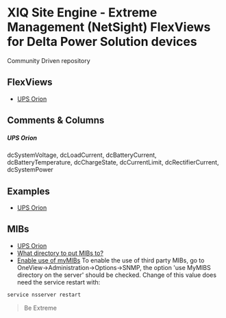 # XIQ Site Engine - Extreme Management (NetSight) FlexViews for Delta Power Solution devices

Community Driven repository

## FlexViews
* [UPS Orion](tpl/UPS-Orion.tpl)

## Comments & Columns
##### UPS Orion
dcSystemVoltage, dcLoadCurrent, dcBatteryCurrent, dcBatteryTemperature, dcChargeState, dcCurrentLimit, dcRectifierCurrent, dcSystemPower

## Examples
* [UPS Orion](sample/UPS-Orion.png)

## MIBs
* [UPS Orion](mibs/Orion-mib.zip)
* [What directory to put MIBs to?](https://extremeportal.force.com/ExtrArticleDetail?an=000080448)
* [Enable use of myMIBs](https://emc.extremenetworks.com/content/oneview/docs/admin/options/docs/ov_admin_options_snmp.html)
To enable the use of third party MIBs, go to OneView->Administration->Options->SNMP, the option 'use MyMIBS directory on the server' should be checked. Change of this value does need the service restart with:
```bash
service nsserver restart
```

>Be Extreme